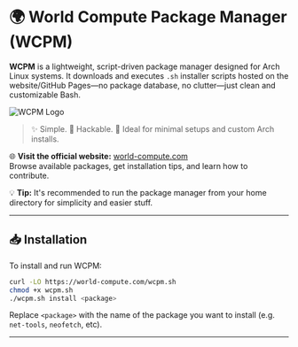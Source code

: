 # 🌍 World Compute Package Manager (WCPM)

**WCPM** is a lightweight, script-driven package manager designed for Arch Linux systems. It downloads and executes `.sh` installer scripts hosted on the website/GitHub Pages—no package database, no clutter—just clean and customizable Bash.

![WCPM Logo](https://world-compute.com/logo.png)

> ✨ Simple. 🔧 Hackable. 🧩 Ideal for minimal setups and custom Arch installs.

🌐 **Visit the official website:** [world-compute.com](https://www.world-compute.com)  
Browse available packages, get installation tips, and learn how to contribute.

💡 **Tip:** It's recommended to run the package manager from your home directory for simplicity and easier stuff.

---

## 📥 Installation

To install and run WCPM:

```bash
curl -LO https://world-compute.com/wcpm.sh
chmod +x wcpm.sh
./wcpm.sh install <package>
```

Replace `<package>` with the name of the package you want to install (e.g. `net-tools`, `neofetch`, etc).

---
